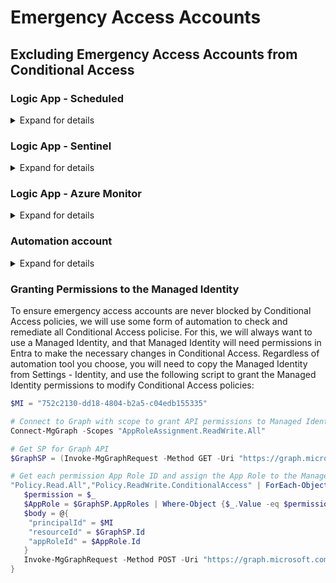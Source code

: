 # Emergency Access Accounts

## Excluding Emergency Access Accounts from Conditional Access

### Logic App - Scheduled
<details>
  <summary>Expand for details</summary><br>

<span style="display:block">[![Deploy to Azure](https://aka.ms/deploytoazurebutton)](https://portal.azure.com/#create/Microsoft.Template/uri/https%3A%2F%2Fraw.githubusercontent.com%2Fnathanmcnulty%2Fnathanmcnulty%2Frefs%2Fheads%2Fmain%2FEntra%2Femergency-access%2Femergency-access-exclusion.json)</span>

This solution exlcudes a security group from all CA policies, so you will need to create a security group and place your emergency access accounts in this group. Conditional Access caches group memberships, so there is no risk that an outage between Conditional Access and Entra ID will cause issues. You will need the security group objectId during deployment of the Logic App template below.

<img width="728" height="709" alt="image" src="https://github.com/user-attachments/assets/25608f7f-00dc-4e0c-8f3c-a16af389f92f" />
</details>

### Logic App - Sentinel

<details>
  <summary>Expand for details</summary><br>

<span style="display:block">[![Deploy to Azure](https://aka.ms/deploytoazurebutton)](https://portal.azure.com/#create/Microsoft.Template/uri/https%3A%2F%2Fraw.githubusercontent.com%2Fnathanmcnulty%2Fnathanmcnulty%2Frefs%2Fheads%2Fmain%2FEntra%2Femergency-access%2Femergency-access-exclusion-sentinel.json)</span>

This solution uses a Sentinel NRT Analytics rule to create an alert that triggers a Logic App. The Logic App only runs when an alert is created (so only when a Conditional Access change is detected), and this reduces cost by not running as often as well as limiting the number of actions because it only needs to process the one Conditional Access policy that was created or changed rather than processing all policies.<br><br>

The query below excludes the Managed Identity (to avoid loops) based on the default name of the Logic app, so if you change the name of the Logic App, you will need to change the query below to reflect the name of the Logic App. Sentinel will also need to be granted permissions on the resource group containing the Logic app.<br><br>

```kql
AuditLogs
| where OperationName in ("Add conditional access policy","Update conditional access policy")
| extend CAPolicyId = parse_json(TargetResources)[0]["id"]
| where Identity != "emergency-access-exclusion-sentinel"
//| where parse_json(InitiatedBy)["app"]["appId"] == '' // Uncomment to exclude all modifications made by apps
```

https://github.com/user-attachments/assets/f48539ed-7c84-4bb0-9cfb-3492c886a2ab

</details>



### Logic App - Azure Monitor

<details>
  <summary>Expand for details</summary><br>
This solution is nearly identical to the Sentinel method above except that Azure Monitor (Log Analytics) can only run the query on an interval (1, 5, 10, or 15 minutes), and the cost to enable alerts may actually be more expensive than running Logic Apps on a schedule. The value here is if you inted to (or already do) create lots of alerts based on your Azure Monitor data.<br><br>
  
The query already excludes the Identity that is based on the default name of the Logic App. If you change the name of the Logic App, you will need to change the query below to reflect the name of the Logic App.<br><br>

```kql
AuditLogs
| where OperationName in ("Add conditional access policy","Update conditional access policy")
| extend CAPolicyId = parse_json(TargetResources)[0]["id"]
| where Identity != "emergency-access-exclusion"
//| where parse_json(InitiatedBy)["app"]["appId"] == '' // Uncomment to exclude all modifications made by apps
```
</details>

### Automation account

<details>
  <summary>Expand for details</summary><br>
This solution uses a PowerShell runbook in an Azure Automation account, and it can be configured to run on a schedule or triggered via a webhook. I plan to create an Azure Developer CLI (azd) deployment for this and a few other solutions as a showcase of how that tool works, but for now you can simply copy the code from the script here:
https://github.com/nathanmcnulty/nathanmcnulty/blob/main/Entra/emergency-access/emergency-access-exclusion.ps1
</details>

### Granting Permissions to the Managed Identity

To ensure emergency access accounts are never blocked by Conditional Access policies, we will use some form of automation to check and remediate all Conditional Access policise. For this, we will always want to use a Managed Identity, and that Managed Identity will need permissions in Entra to make the necessary changes in Conditional Access. Regardless of automation tool you choose, you will need to copy the Managed Identity from Settings - Identity, and use the following script to grant the Managed Identity permissions to modify Conditional Access policies:

```powershell
$MI = "752c2130-dd18-4804-b2a5-c04edb155335"

# Connect to Graph with scope to grant API permissions to Managed Identity
Connect-MgGraph -Scopes "AppRoleAssignment.ReadWrite.All"

# Get SP for Graph API
$GraphSP = (Invoke-MgGraphRequest -Method GET -Uri "https://graph.microsoft.com/v1.0/servicePrincipals?`$filter=appId eq '00000003-0000-0000-c000-000000000000'").value

# Get each permission App Role ID and assign the App Role to the Managed Identity
"Policy.Read.All","Policy.ReadWrite.ConditionalAccess" | ForEach-Object {
   $permission = $_
   $AppRole = $GraphSP.AppRoles | Where-Object {$_.Value -eq $permission -and $_.AllowedMemberTypes -contains "Application"}
   $body = @{
    "principalId" = $MI
    "resourceId" = $GraphSP.Id
    "appRoleId" = $AppRole.Id
   }
   Invoke-MgGraphRequest -Method POST -Uri "https://graph.microsoft.com/v1.0/servicePrincipals/$MI/appRoleAssignments" -Body ($body | ConvertTo-Json) -ContentType "application/json"
}
```

